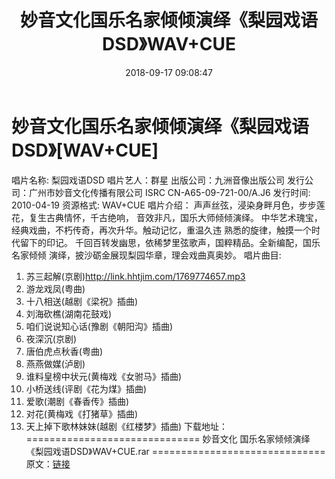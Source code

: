 ﻿---
title: 妙音文化国乐名家倾倾演绎《梨园戏语DSD》WAV+CUE
date: 2018-09-17 09:08:47
categories: 古典音乐、新世纪、纯音雅乐
tags: 民乐
---
# 妙音文化国乐名家倾倾演绎《梨园戏语DSD》[WAV+CUE]

唱片名称: 梨园戏语DSD
唱片艺人：群星
出版公司：九洲音像出版公司
发行公司：广州市妙音文化传播有限公司
ISRC CN-A65-09-721-00/A.J6
发行时间: 2010-04-19
资源格式: WAV+CUE
唱片介绍：
声声丝弦，浸染身畔月色，步步莲花，复生古典情怀，千古绝响，
音效非凡，国乐大师倾倾演绎。
中华艺术瑰宝，经典戏曲，不朽传奇，再次升华。触动记忆，重温久违
熟悉的旋律，触摸一个时代留下的印记。
千回百转发幽思，依稀梦里弦歌声，国粹精品。全新编配，国乐名家倾倾
演绎，披沙砺金展现梨园华章，理会戏曲真奥妙。
唱片曲目:
01. 苏三起解(京剧)http://link.hhtjim.com/1769774657.mp3
02. 游龙戏凤(粤曲)
03. 十八相送(越剧《梁祝》插曲)
04. 刘海砍樵(湖南花鼓戏)
05. 咱们说说知心话(豫剧《朝阳沟》插曲)
06. 夜深沉(京剧)
07. 唐伯虎点秋香(粤曲)
08. 燕燕做媒(泸剧)
09. 谁料皇榜中状元(黄梅戏《女驸马》插曲)
10. 小桥送线(评剧《花为煤》插曲)
11. 爱歌(潮剧《春香传》插曲)
12. 对花(黄梅戏《打猪草》插曲)
13. 天上掉下歌林妹妹(越剧《红楼梦》插曲)
下载地址：
==============================
妙音文化
国乐名家倾倾演绎《梨园戏语DSD》WAV+CUE.rar
==============================
原文：[链接](https://blog.sina.com.cn/s/blog_1647c7e760102yku1.html)